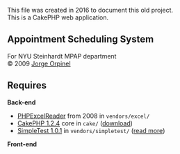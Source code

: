 This file was created in 2016 to document this old project.  
This is a CakePHP web application.

## Appointment Scheduling System
For NYU Steinhardt MPAP department  
&copy; 2009 [Jorge Orpinel](http://jorge.orpinel.com)

## Requires

**Back-end**
* [PHPExcelReader](http://sourceforge.net/projects/phpexcelreader) from 2008 in `vendors/excel/`
* [CakePHP 1.2.4](http://book.cakephp.org/1.2/en/) core in `cake/` ([download](https://github.com/cakephp/cakephp/releases/tag/1.2.4))
* [SimpleTest 1.0.1](https://sourceforge.net/projects/simpletest/files/simpletest/simpletest_1.0.1/) in `vendors/simpletest/` ([read more](http://book.cakephp.org/1.2/en/The-Manual/Common-Tasks-With-CakePHP/Testing.html))

**Front-end**
